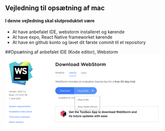 
## Vejledning til opsætning af mac

#### I denne vejledning skal slutproduktet være 
<ul>
    <li>At have anbefalet IDE, webstorm installeret og kørende</li>
    <li>At have expo, React Native frameworket kørende</li>
    <li>At have en github konto og lavet dit første commit til et repository</li>
</ul> 

##Opsætning af anbefalet IDE (Kode editor), Webstorm
![Screenshot](billeder/screenshot1.png)
